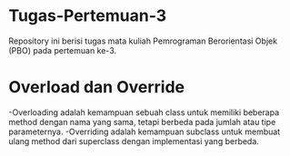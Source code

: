 # Tugas-Pertemuan-3
Repository ini berisi tugas mata kuliah Pemrograman Berorientasi Objek (PBO) pada pertemuan ke-3.
# Overload dan Override
-Overloading adalah kemampuan sebuah class untuk memiliki beberapa method dengan nama yang sama, tetapi berbeda pada jumlah atau tipe parameternya.
-Overriding adalah kemampuan subclass untuk membuat ulang method dari superclass dengan implementasi yang berbeda.
